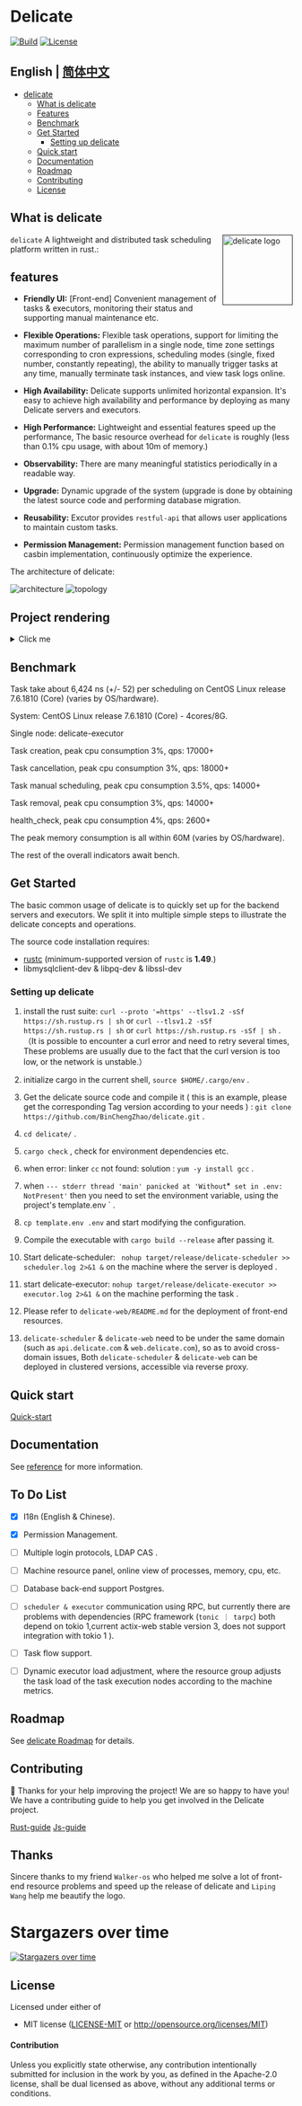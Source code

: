 # Delicate   
[![Build](https://github.com/BinChengZhao/delicate/workflows/CI/badge.svg)](
https://github.com/BinChengZhao/delicate/actions)
[![License](https://img.shields.io/badge/license-MIT%2FApache--2.0-blue.svg)](
https://github.com/BinChengZhao/delicate)
## English | [简体中文](./README_zhCN.md)

- [delicate](#delicate)
  - [What is delicate](#what-is-delicate)
  - [Features](#features)
  - [Benchmark](#benchmark)
  - [Get Started](#get-started)
    - [Setting up delicate](#setting-up-delicate)
  - [Quick start](#quick-start)
  - [Documentation](https://delicate-rs.github.io/Roadmap.html)
  - [Roadmap](#roadmap)
  - [Contributing](#contributing)
  - [License](#license)

## What is delicate
<a href="">
    <img src="./doc/src/delicate_logo.png"
         alt="delicate logo" title="delicate" height="125" width="125"  align="right"/>
</a>

`delicate` A lightweight and distributed task scheduling platform written in rust.:

## features
- **Friendly UI:** [Front-end] Convenient management of tasks & executors, monitoring their status and supporting manual maintenance etc.

- **Flexible Operations:** Flexible task operations, support for limiting the maximum number of parallelism in a single node, time zone settings corresponding to cron expressions, scheduling modes (single, fixed number, constantly repeating), the ability to manually trigger tasks at any time, manually terminate task instances, and view task logs online.

- **High Availability:**  Delicate supports unlimited horizontal expansion. It's easy to achieve high availability and performance by deploying as many Delicate servers and executors.

- **High Performance:** Lightweight and essential features speed up the performance, The basic resource overhead for `delicate` is roughly (less than 0.1% cpu usage, with about 10m of memory.)

- **Observability:**  There are many meaningful statistics periodically in a readable way.

- **Upgrade:**  Dynamic upgrade of the system (upgrade is done by obtaining the latest source code and performing database migration.

- **Reusability:**  Excutor provides `restful-api` that allows user applications to maintain custom tasks.

- **Permission Management:**  Permission management function based on casbin implementation, continuously optimize the experience.



The architecture of delicate:

![architecture](./doc/src/architecture.svg)
![topology](./doc/src/topology.svg)

## Project rendering
<details>
<summary>Click me</summary>

![](./doc/src/_media/dashboard.jpg)
![](./doc/src/_media/executor_create.jpg)
![](./doc/src/_media/executor_list.jpg)
![](./doc/src/_media/group_create.jpg)
![](./doc/src/_media/group_inner_bind.jpg)
![](./doc/src/_media/login_en.jpg)
![](./doc/src/_media/task_edit.jpg)
![](./doc/src/_media/task_list_operation.jpg)
![](./doc/src/_media/task_log_kill.jpg)
![](./doc/src/_media/task_log_logs_2.jpg)
![](./doc/src/_media/task_log_logs.jpg)
![](./doc/src/_media/user_list.jpg)

</details>


## Benchmark
Task take about 6,424 ns (+/- 52) per scheduling on CentOS Linux release 7.6.1810 (Core)  (varies by OS/hardware).

System: CentOS Linux release 7.6.1810 (Core) - 4cores/8G.

Single node: delicate-executor 

Task creation, peak cpu consumption 3%, qps: 17000+

Task cancellation, peak cpu consumption 3%, qps: 18000+

Task manual scheduling, peak cpu consumption 3.5%, qps: 14000+

Task removal, peak cpu consumption 3%, qps: 14000+

health_check, peak cpu consumption 4%, qps: 2600+

The peak memory consumption is all within 60M (varies by OS/hardware).

The rest of the overall indicators await bench.

## Get Started

The basic common usage of delicate is to quickly set up for the backend servers and executors. We split it into multiple simple steps to illustrate the delicate concepts and operations.

The source code installation requires:
 * [rustc](https://www.rust-lang.org/tools/install) (minimum-supported version of `rustc` is **1.49**.) 
 * libmysqlclient-dev & libpq-dev & libssl-dev

### Setting up delicate

<!-- We can download the binary from [release page](https://github.com/BinChengZhao/delicate/releases).  -->
<!-- 
For example we use linux version:

```bash
$ mkdir delicate
$ wget https://github.com/BinChengZhao/delicate/releases/download/v1.0.0/delicate-v1.0.0-linux-amd64.tar.gz
$ tar zxvf delicate-v1.0.0-linux-amd64.tar.gz -C delicate && cd delicate -->


1. install the rust suite: ` curl --proto '=https' --tlsv1.2 -sSf https://sh.rustup.rs | sh ` or ` curl --tlsv1.2 -sSf https://sh.rustup.rs | sh ` or `curl https://sh.rustup.rs -sSf | sh`  .  （It is possible to encounter a curl error and need to retry several times, These problems are usually due to the fact that the curl version is too low, or the network is unstable.）

2. initialize cargo in the current shell, ` source $HOME/.cargo/env ` .  

3. Get the delicate source code and compile it ( this is an example, please get the corresponding Tag version according to your needs ) : ` git clone https://github.com/BinChengZhao/delicate.git ` .

4. ` cd delicate/ ` .

5. ` cargo check ` , check for environment dependencies etc.

6. when error: linker `cc` not found: solution : ` yum -y install gcc ` .

7. when ` --- stderr thread 'main' panicked at 'Without `*` set in .env: NotPresent'` then you need to set the environment variable, using the project's  template.env ` .

8. ` cp template.env .env ` and start modifying the configuration. 

9. Compile the executable with ` cargo build --release ` after passing it.

10. Start delicate-scheduler: ` nohup target/release/delicate-scheduler >> scheduler.log 2>&1 &` on the machine where the server is deployed .

11. start delicate-executor: ` nohup target/release/delicate-executor >> executor.log 2>&1 & ` on the machine performing the task .

12. Please refer to `delicate-web/README.md` for the deployment of front-end resources.

13. `delicate-scheduler` & `delicate-web` need to be under the same domain (such as `api.delicate.com` & `web.delicate.com`), so as to avoid cross-domain issues, Both `delicate-scheduler` & `delicate-web` can be deployed in clustered versions, accessible via reverse proxy.


## Quick start
[Quick-start](./doc/src/quick_start.md)

## Documentation

See [reference](./doc/src/reference.md) for more information.


## To Do List
- [x] I18n (English & Chinese).
- [x] Permission Management.
- [ ] Multiple login protocols, LDAP CAS .
- [ ] Machine resource panel, online view of processes, memory, cpu, etc.
- [ ] Database back-end support Postgres.
- [ ]  `scheduler & executor` communication using RPC, but currently there are problems with dependencies (RPC framework (`tonic ｜ tarpc`) both depend on tokio 1,current actix-web stable version 3, does not support integration with tokio 1 ).
- [ ] Task flow support.
- [ ] Dynamic executor load adjustment, where the resource group adjusts the task load of the task execution nodes according to the machine metrics.


## Roadmap 

See [delicate Roadmap](./doc/src/Roadmap.md) for details.


## Contributing

:balloon: Thanks for your help improving the project! We are so happy to have
you! We have a contributing guide to help you get involved in the Delicate
project.

[Rust-guide](./CONTRIBUTING.md)
[Js-guide](./delicate-web/CONTRIBUTING.md)


## Thanks
Sincere thanks to my friend `Walker-os` who helped me solve a lot of front-end resource problems and speed up the release of delicate and `Liping Wang` help me beautify the logo.

# Stargazers over time

[![Stargazers over time](https://starchart.cc/BinChengZhao/delicate.svg)](https://starchart.cc/BinChengZhao/delicate)


## License

Licensed under either of

 * MIT license ([LICENSE-MIT](LICENSE-MIT) or http://opensource.org/licenses/MIT)

#### Contribution

Unless you explicitly state otherwise, any contribution intentionally submitted
for inclusion in the work by you, as defined in the Apache-2.0 license, shall be
dual licensed as above, without any additional terms or conditions.
